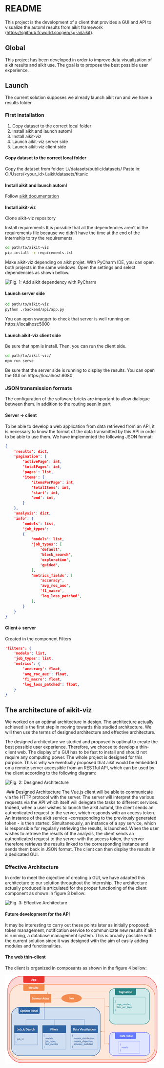 # README

This project is the development of a client that provides a GUI and API to visualize the automl results from aikit framework (https://sgithub.fr.world.socgen/sg-ai/aikit).


## Global
This project has been developed in order to improve data visualization of aikit results and aikit use. The goal is to propose the best possible user experience.

## Launch
The current solution supposes we already launch aikit run and we have a results folder.

### First installation

1. Copy dataset to the correct local folder
2. Install aikit and launch automl
3. Install aikit-viz
4. Launch aikit-viz server side
5. Launch aikit-viz client side


#### Copy dataset to the correct local folder
Copy the dataset from folder:
L:/datasets/public/datasets/
Paste in:
C:/Users/<your_id>/.aikit/datasets/titanic

#### Install aikit and launch automl
Follow [aikit documentation](https://aikit.readthedocs.io/en/latest/installation.html)

#### Install aikit-viz
Clone aikit-viz repository

Install requirements
It is possible that all the dependencies aren’t in the requirements file because we didn’t have the time at the end of the internship to try the requirements.
```bash
cd path/to/aikit-viz
pip install -r requirements.txt
```

Make aikit-viz depending on aikit projet.
With PyCharm IDE, you can open both projects in the same windows. Open the settings and select dependencies as shown bellow.

![Fig. 1: Add aikit dependency with PyCharm](./Images/settings.png)


#### Launch server side
```bash
cd path/to/aikit-viz
python ./backend/api/app.py
```
You can open swagger to check that server is well running on https://localhost:5000

#### Launch aikit-viz client side
Be sure that npm is install. Then, you can run the client side.
```bash
cd path/to/aikit-viz/
npm run serve
```

Be sure that the server side is running to display the results.
You can open the GUI on https://localhost:8080

### JSON transmission formats
The configuration of the software bricks are important to allow dialogue between them. In addition to the routing seen in part

#### Server -> client
To be able to develop a web application from data retrieved from an API, it is necessary to know the format of the data transmitted by this API in order to be able to use them.
We have implemented the following JSON format:

```json
{
    'results': dict,
    'pagination': {
        'activePage': int,
        'totalPages': int,
        'pages': list,
        'items': {
            'itemsPerPage': int,
            'totalItems': int,
            'start': int,
            'end': int,
        }
    },
    'analysis': dict,
    'info': {
        'models': list,
        'job_types':
        {
            'models': list,
            'job_types': [
                'default',
                'block_search',
                'exploration',
                'guided',
            ],
            'metrics_fields': [
                'accuracy',
                'avg_roc_auc',
                'f1_macro',
                'log_loss_patched',
            ],
        }
    }
}
```

#### Client-> server
Created in the component Filters

```json
'filters': {
    'models': list,
    'job_types': list,
    'metrics': {
        'accuracy': float,
        'avg_roc_auc': float,
        'f1_macro': float,
        'log_loss_patched': float,
    }
}
```

## The architecture of aikit-viz

We worked on an optimal architecture in design. The architecture actually achieved is the first step in moving towards this studied architecture. We will then use the terms of designed architecture and effective architecture.

The designed architecture we studied and proposed is optimal to create the best possible user experience. Therefore, we choose to develop a thin-client web. The display of a GUI has to be fast to install and should not require any computing power. The whole project is designed for this purpose.
This is why we eventually proposed that aikit would be embedded on a remote server accessible from an RESTful API, which can be used by the client according to the following diagram:
 
![Fig. 2: Designed Architecture](./Images/designed_architecture.png)

 ### Designed Architecture
The Vue.js client will be able to communicate via the HTTP protocol with the server. The server will interpret the various requests via the API which itself will delegate the tasks to different services. Indeed, when a user wishes to launch the aikit automl, the client sends an authenticated request to the server, which responds with an access token. An instance of the aikit service -corresponding to the previously generated token - is then started. Simultaneously, an instance of a spy service, which is responsible for regularly retrieving the results, is launched. When the user wishes to retrieve the results of the analysis, the client sends an authenticated request to the server with the access token, the server therefore retrieves the results linked to the corresponding instance and sends them back in JSON format. The client can then display the results in a dedicated GUI.

### Effective Architecture
In order to meet the objective of creating a GUI, we have adapted this architecture to our solution throughout the internship. The architecture actually produced is articulated for the proper functioning of the client component as shown in figure 3 bellow:
 
![Fig. 3: Effective Architecture](./Images/effective_architecture.png)

#### Future development for the API
It may be interesting to carry out these points later as initially proposed:
token management,
notification service to communicate new results if aikit is running, 
a database management system.
This is broadly possible with the current solution since it was designed with the aim of easily adding modules and functionalities.

#### The web thin-client
The client is organized in composants as shown in the figure 4 bellow:

![Fig. 4: Client architecture in composants](./Images/client_architecture.png)



